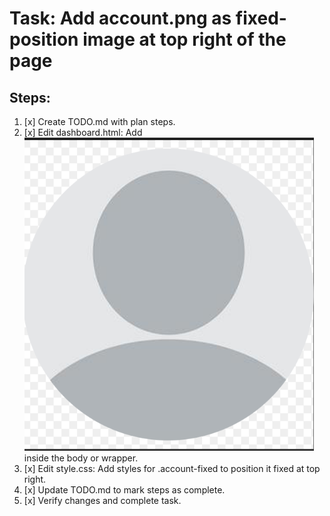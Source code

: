 # Task: Add account.png as fixed-position image at top right of the page

## Steps:
1. [x] Create TODO.md with plan steps.
2. [x] Edit dashboard.html: Add <img src="account.png" class="account-fixed" alt="Account"> inside the body or wrapper.
3. [x] Edit style.css: Add styles for .account-fixed to position it fixed at top right.
4. [x] Update TODO.md to mark steps as complete.
5. [x] Verify changes and complete task.
